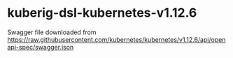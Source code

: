 # kuberig-dsl-kubernetes-v1.12.6

Swagger file downloaded from https://raw.githubusercontent.com/kubernetes/kubernetes/v1.12.6/api/openapi-spec/swagger.json
